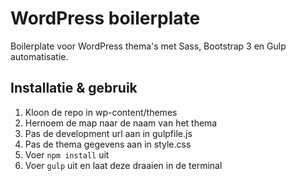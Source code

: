 # WordPress boilerplate

Boilerplate voor WordPress thema's met Sass, Bootstrap 3 en Gulp automatisatie.

## Installatie & gebruik

1. Kloon de repo in wp-content/themes
2. Hernoem de map naar de naam van het thema
3. Pas de development url aan in gulpfile.js
4. Pas de thema gegevens aan in style.css
5. Voer `npm install` uit
6. Voer `gulp` uit en laat deze draaien in de terminal
